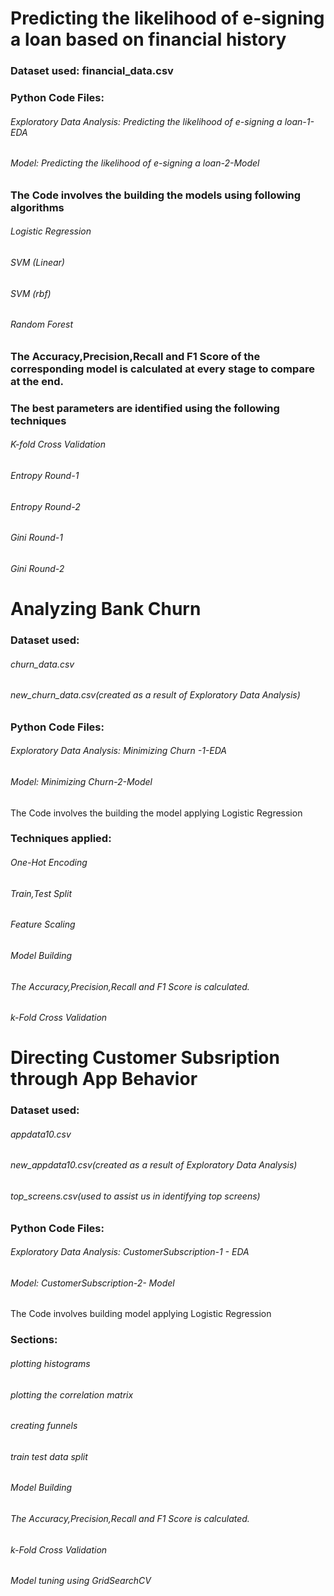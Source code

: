 # Predicting the likelihood of e-signing a loan based on financial history

### Dataset used: financial_data.csv

### Python Code Files:
###### Exploratory Data Analysis: Predicting the likelihood of e-signing a loan-1-EDA
###### Model: Predicting the likelihood of e-signing a loan-2-Model

### The Code involves the building the models using following algorithms
###### Logistic Regression
###### SVM (Linear)
###### SVM (rbf)
###### Random Forest

### The Accuracy,Precision,Recall and F1 Score of the corresponding model is calculated at every stage to compare at the end.

### The best parameters are identified using the following techniques
###### K-fold Cross Validation
###### Entropy Round-1
###### Entropy Round-2
###### Gini Round-1
###### Gini Round-2


# Analyzing Bank Churn

### Dataset used: 
###### churn_data.csv
###### new_churn_data.csv(created as a result of Exploratory Data Analysis)

### Python Code Files:
###### Exploratory Data Analysis: Minimizing Churn -1-EDA
###### Model: Minimizing Churn-2-Model

The Code involves the building the model applying Logistic Regression

### Techniques applied:
###### One-Hot Encoding
###### Train,Test Split
###### Feature Scaling
###### Model Building
###### The Accuracy,Precision,Recall and F1 Score is calculated.
###### k-Fold Cross Validation

# Directing Customer Subsription through App Behavior

### Dataset used: 
###### appdata10.csv
###### new_appdata10.csv(created as a result of Exploratory Data Analysis)
###### top_screens.csv(used to assist us in identifying top screens)

### Python Code Files:
###### Exploratory Data Analysis: CustomerSubscription-1 - EDA
###### Model: CustomerSubscription-2- Model

The Code involves building model applying Logistic Regression

### Sections:
###### plotting histograms
###### plotting the correlation matrix
###### creating funnels
###### train test data split
###### Model Building
###### The Accuracy,Precision,Recall and F1 Score is calculated.
###### k-Fold Cross Validation
###### Model tuning using GridSearchCV

